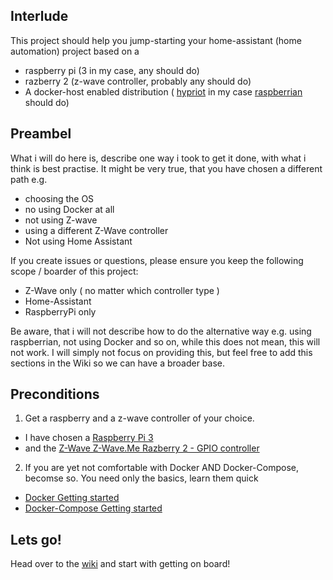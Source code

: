 Interlude
---------
This project should help you jump-starting your home-assistant (home automation) project based on a
 - raspberry pi (3 in my case, any should do)
 - razberry 2 (z-wave controller, probably any should do)
 - A docker-host enabled distribution ( [hypriot](http://blog.hypriot.com/getting-started-with-docker-and-mac-on-the-raspberry-pi) in my case [raspberrian](https://www.raspberrypi.org/downloads/) should do)

 
Preambel
--------
What i will do here is, describe one way i took to get it done, with what i think is best practise. It might be very true, that you have chosen a different path e.g. 
 - choosing the OS
 - no using Docker at all
 - not using Z-wave 
 - using a different Z-Wave controller
 - Not using Home Assistant
 
If you create issues or questions, please ensure you keep the following scope / boarder of this project:
 - Z-Wave only ( no matter which controller type )
 - Home-Assistant
 - RaspberryPi only
 
Be aware, that i will not describe how to do the alternative way e.g. using raspberrian, not using Docker and so on, while this does not mean, this will not work. I will simply not focus on providing this, but feel free to add this sections in the Wiki so we can have a broader base.

 
Preconditions
---------

1. Get a raspberry and a z-wave controller of your choice.
 - I have chosen a [Raspberry Pi 3](https://www.raspberrypi.org/products/raspberry-pi-3-model-b/) 
 - and the [Z-Wave Z-Wave.Me Razberry 2 - GPIO controller](https://www.amazon.com/RaZberry2-Z-Wave-Daughter-Raspberry-Automation/dp/B01M3Q764U)
    
2. If you are yet not comfortable with Docker AND Docker-Compose, becomse so. You need only the basics, learn them quick
 - [Docker Getting started](https://docs.docker.com/engine/getstarted/)
 - [Docker-Compose Getting started](https://docs.docker.com/compose/gettingstarted/)
 
Lets go!
-------
Head over to the [wiki](https://github.com/EugenMayer/home-assistant-raspberry-zwave/wiki) and start with getting on board!

